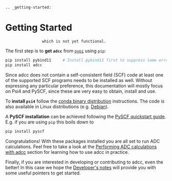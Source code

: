 ```eval_rst
.. _getting-started:

```
# Getting Started

``` important:: This is the anticipated installation process,
                which is not yet functional.

```

The first step is to **get `adcc`** from [`pypi`](https://pypi.org) using `pip`:
```sh
pip install pybind11     # Install pybind11 first to suppress some error messages
pip install adcc
```

Since adcc does not contain a self-consistent field (SCF) code
at least one of the supported SCF programs needs to be installed as well.
Without expressing any particular preference,
this documentation will mostly focus on Psi4 and PySCF,
since these are very easy to obtain, install and use.

To **install `psi4`** follow the
[conda binary distribution](http://psicode.org/psi4manual/master/conda.html)
instructions. The code is also available in Linux
distributions (e.g. [Debian](https://packages.debian.org/stable/psi4)).

A **PySCF installation** can be achieved following the
[PySCF quickstart guide](https://pyscf.github.io/quickstart.html).
E.g. if you are using `pip` this boils down to
```sh
pip install pyscf
```

Congratulations! With these packages installed you are all set
to run ADC calculations.
Feel free to take a look at the
[Performing ADC calculations with adcc](calculations.md) section
for learning how to use adcc in practice.

Finally, if you are interested in developing or contributing
to adcc, even the better! In this case we hope
the [Developer's notes](developers.md) will provide
you with some useful pointers to get started.
